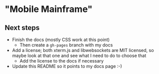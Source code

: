 # "Mobile Mainframe"

## Next steps

* Finish the docs (mostly CSS work at this point)
	- Then create a `gh-pages` branch with my docs
* Add a license; both xterm.js and libwebsockets are MIT licensed, so maybe look at that one and see what I need to do to choose that
	- Add the license to the docs if necessary
* Update this README so it points to my docs page :-)
